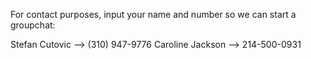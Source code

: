 For contact purposes, input your name and number so we can start a groupchat:

Stefan Cutovic --> (310) 947-9776
Caroline Jackson --> 214-500-0931
